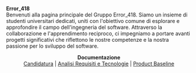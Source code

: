 <strong>Error_418</strong><br>
Benvenuti alla pagina principale del Gruppo Error_418. Siamo un insieme di studenti universitari dedicati, uniti con l'obiettivo comune di esplorare e approfondire il campo dell'ingegneria del software. Attraverso la collaborazione e l'apprendimento reciproco, ci impegniamo a portare avanti progetti significativi che riflettono le nostre competenze e la nostra passione per lo sviluppo del software.

<p align="center">
  <b>Documentazione</b> <br>
  <a href="./_pages/candidatura.md">Candidatura</a> |
  <a href="./_pages/RTB.md">Analisi Requisiti e Tecnologie</a> |
  <a href="./_pages/PB.md">Product Baseline</a>
</p>
